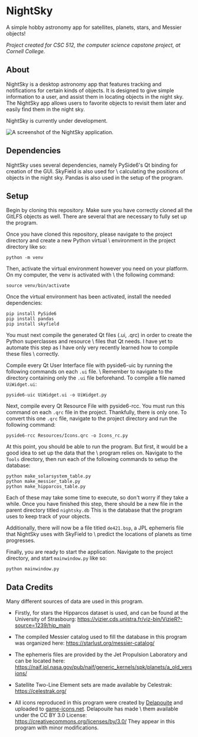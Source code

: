 # NightSky

A simple hobby astronomy app for satellites, planets, stars, and Messier objects!

_Project created for CSC 512, the computer science capstone project, at Cornell College._

## About

NightSky is a desktop astronomy app that features tracking and notifications for certain kinds of objects.
It is designed to give simple information to a user, and assist them in locating objects in the night sky.
The NightSky app allows users to favorite objects to revisit them later and easily find them in the night sky.

NightSky is currently under development.

![A screenshot of the NightSky application.](./Resources/Screenshots/screenshot.png)

## Dependencies

NightSky uses several dependencies, namely PySide6's Qt binding for creation of the GUI. SkyField is also used for \\
calculating the positions of objects in the night sky. Pandas is also used in the setup of the program.

## Setup

Begin by cloning this repository. Make sure you have correctly cloned all the GitLFS objects as well.
There are several that are necessary to fully set up the program.

Once you have cloned this repository, please navigate to the project directory and create a new Python virtual \\
environment in the project directory like so:

```commandline
python -m venv
```

Then, activate the virtual environment however you need on your platform. On my computer, the venv is activated with \\
the following command:

```commandline
source venv/bin/activate
```

Once the virtual environment has been activated, install the needed dependencies:

```commandline
pip install PySide6
pip install pandas
pip install skyfield
```

You must next compile the generated Qt files (.ui, .qrc) in order to create the Python superclasses and resource \\
files that Qt needs. I have yet to automate this step as I have only very recently learned how to compile these files \\
correctly.

Compile every Qt User Interface file with pyside6-uic by running the following commands on each `.ui` file. \\
Remember to navigate to the directory containing only the `.ui` file beforehand.
To compile a file named `UiWidget.ui`:

```commandline
pyside6-uic UiWidget.ui -o UiWidget.py
```

Next, compile every Qt Resource File with pyside6-rcc. You must run this command on each `.qrc` file in the project.
Thankfully, there is only one.
To convert this one `.qrc` file, navigate to the project directory and run the following command:

```commandline
pyside6-rcc Resources/Icons.qrc -o Icons_rc.py
```

At this point, you should be able to run the program. But first, it would be a good idea to set up the data that the \\
program relies on. Navigate to the `Tools` directory, then run each of the following commands to setup the database:

```commandline
python make_solarsystem_table.py
python make_messier_table.py
python make_hipparcos_table.py
```

Each of these may take some time to execute, so don't worry if they take a while.
Once you have finished this step, there should be a new file in the parent directory titled `nightsky.db`
This is the database that the program uses to keep track of your objects.

Additionally, there will now be a file titled `de421.bsp`, a JPL ephemeris file that NightSky uses with SkyField to \\
predict the locations of planets as time progresses.

Finally, you are ready to start the application. Navigate to the project directory, and start `mainwindow.py` like so:
```commandline
python mainwindow.py
```

## Data Credits
Many different sources of data are used in this program.

* Firstly, for stars the Hipparcos dataset is used, and can be found at the University of Strasbourg: https://vizier.cds.unistra.fr/viz-bin/VizieR?-source=1239/hip_main

* The compiled Messier catalog used to fill the database in this program was organized here: https://starlust.org/messier-catalog/

* The ephemeris files are provided by the Jet Propulsion Laboratory and can be located here: https://naif.jpl.nasa.gov/pub/naif/generic_kernels/spk/planets/a_old_versions/

* Satellite Two-Line Element sets are made available by Celestrak: https://celestrak.org/

* All icons reproduced in this program were created by [Delapouite](https://delapouite.com/) and uploaded to [game-icons.net](https://game-icons.net/). Delapouite has made \\
them available under the CC BY 3.0 License: https://creativecommons.org/licenses/by/3.0/
They appear in this program with minor modifications.